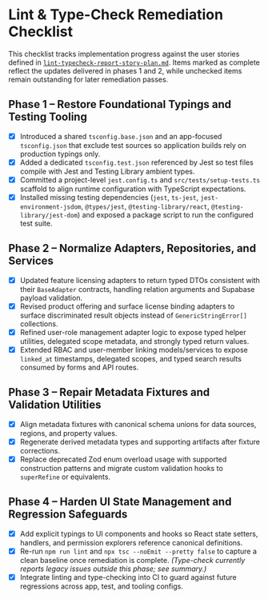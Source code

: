# Lint & Type-Check Remediation Checklist

This checklist tracks implementation progress against the user stories defined in [`lint-typecheck-report-story-plan.md`](./lint-typecheck-report-story-plan.md). Items marked as complete reflect the updates delivered in phases 1 and 2, while unchecked items remain outstanding for later remediation passes.

## Phase 1 – Restore Foundational Typings and Testing Tooling

- [x] Introduced a shared `tsconfig.base.json` and an app-focused `tsconfig.json` that exclude test sources so application builds rely on production typings only.
- [x] Added a dedicated `tsconfig.test.json` referenced by Jest so test files compile with Jest and Testing Library ambient types.
- [x] Committed a project-level `jest.config.ts` and `src/tests/setup-tests.ts` scaffold to align runtime configuration with TypeScript expectations.
- [x] Installed missing testing dependencies (`jest`, `ts-jest`, `jest-environment-jsdom`, `@types/jest`, `@testing-library/react`, `@testing-library/jest-dom`) and exposed a package script to run the configured test suite.

## Phase 2 – Normalize Adapters, Repositories, and Services

- [x] Updated feature licensing adapters to return typed DTOs consistent with their `BaseAdapter` contracts, handling relation arguments and Supabase payload validation.
- [x] Revised product offering and surface license binding adapters to surface discriminated result objects instead of `GenericStringError[]` collections.
- [x] Refined user-role management adapter logic to expose typed helper utilities, delegated scope metadata, and strongly typed return values.
- [x] Extended RBAC and user-member linking models/services to expose `linked_at` timestamps, delegated scopes, and typed search results consumed by forms and API routes.

## Phase 3 – Repair Metadata Fixtures and Validation Utilities

- [x] Align metadata fixtures with canonical schema unions for data sources, regions, and property values.
- [x] Regenerate derived metadata types and supporting artifacts after fixture corrections.
- [x] Replace deprecated Zod enum overload usage with supported construction patterns and migrate custom validation hooks to `superRefine` or equivalents.

## Phase 4 – Harden UI State Management and Regression Safeguards

- [x] Add explicit typings to UI components and hooks so React state setters, handlers, and permission explorers reference canonical definitions.
- [x] Re-run `npm run lint` and `npx tsc --noEmit --pretty false` to capture a clean baseline once remediation is complete. *(Type-check currently reports legacy issues outside this phase; see summary.)*
- [x] Integrate linting and type-checking into CI to guard against future regressions across app, test, and tooling configs.
